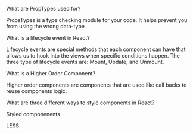 What are PropTypes used for?

PropsTypes is a type checking module for your code. It helps prevent you from using the wrong data-type

What is a lifecycle event in React?

Lifecycle events are special methods that each component can have that allows us to hook into the views when specific conditions happen. The three type of lifecycle events are: Mount, Update, and Unmount.

What is a Higher Order Component?

Higher order components are components that are used like call backs to reuse components logic.

What are three different ways to style components in React?

Styled componenents 

LESS